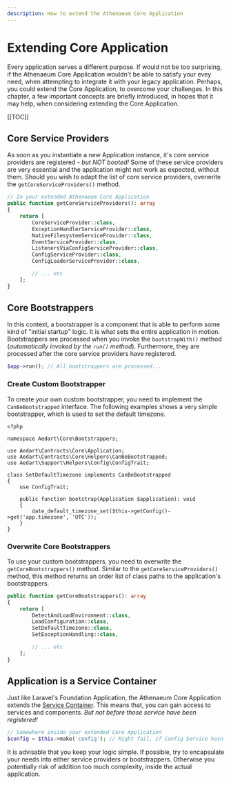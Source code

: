```yaml
---
description: How to extend the Athenaeum Core Application
---
```


# Extending Core Application

Every application serves a different purpose. If would not be too surprising, if the Athenaeum Core Application wouldn't be able to satisfy your evey need, when attempting to integrate it with your legacy application.
Perhaps, you could extend the Core Application, to overcome your challenges.
In this chapter, a few important concepts are briefly introduced, in hopes that it may help, when considering extending the Core Application.

[[TOC]]

## Core Service Providers

As soon as you instantiate a new Application instance, it's core service providers are registered - _but NOT booted!_
Some of these service providers are very essential and the application might not work as expected, without them.
Should you wish to adapt the list of core service providers, overwrite the `getCoreServiceProviders()` method.

```php
// In your extended Athenaeum Core Application
public function getCoreServiceProviders(): array
{
    return [
        CoreServiceProvider::class,
        ExceptionHandlerServiceProvider::class,
        NativeFilesystemServiceProvider::class,
        EventServiceProvider::class,
        ListenersViaConfigServiceProvider::class,
        ConfigServiceProvider::class,
        ConfigLoaderServiceProvider::class,

        // ... etc
    ];
} 
```

## Core Bootstrappers

In this context, a bootstrapper is a component that is able to perform some kind of "initial startup" logic.
It is what sets the entire application in motion.
Bootstrappers are processed when you invoke the `bootstrapWith()` method (_automatically invoked by the `run()` method_).
Furthermore, they are processed after the core service providers have registered.

```php
$app->run(); // All bootstrappers are processed...
```

### Create Custom Bootstrapper

To create your own custom bootstrapper, you need to implement the `CanBeBootstrapped` interface.
The following examples shows a very simple bootstrapper, which is used to set the default timezone.

```php{6}
<?php

namespace Aedart\Core\Bootstrappers;

use Aedart\Contracts\Core\Application;
use Aedart\Contracts\Core\Helpers\CanBeBootstrapped;
use Aedart\Support\Helpers\Config\ConfigTrait;

class SetDefaultTimezone implements CanBeBootstrapped
{
    use ConfigTrait;

    public function bootstrap(Application $application): void
    {
        date_default_timezone_set($this->getConfig()->get('app.timezone', 'UTC'));
    }
}
```

### Overwrite Core Bootstrappers

To use your custom bootstrappers, you need to overwrite the `getCoreBootstrappers()` method.
Similar to the `getCoreServiceProviders()` method, this method returns an order list of class paths to the application's bootstrappers.

```php
public function getCoreBootstrappers(): array
{
    return [
        DetectAndLoadEnvironment::class,
        LoadConfiguration::class,
        SetDefaultTimezone::class,
        SetExceptionHandling::class,

        // ... etc
    ];
}
```

## Application is a Service Container

Just like Laravel's Foundation Application, the Athenaeum Core Application extends the [Service Container](https://laravel.com/docs/6.x/container).
This means that, you can gain access to services and components.
_But not before those service have been registered!_

```php
// Somewhere inside your extended Core Application
$config = $this->make('config'); // Might fail, if Config Service hasn't registered!
```

It is advisable that you keep your logic simple.
If possible, try to encapsulate your needs into either service providers or bootstrappers.
Otherwise you potentially risk of addition too much complexity, inside the actual application.